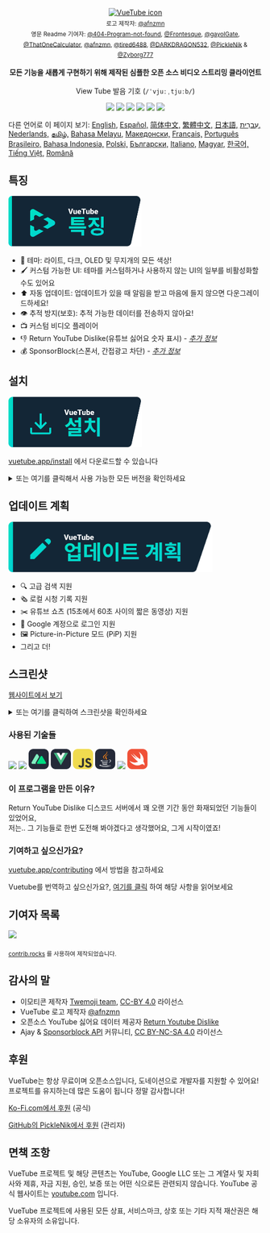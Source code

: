 <p align="center">
  <a href="https://vuetube.app/">
    <img src="https://cdn.discordapp.com/attachments/751596360108605500/980418672331988992/VueTube_Dark.svg" alt="VueTube icon" width="500"/>
  </a>
  </br>
  <sub>로고 제작자: <a href="https://github.com/afnzmn">@afnzmn</a></sub> </br>
  <sub>영문 Readme 기여자: <a href="https://github.com/404-Program-not-found">@404-Program-not-found</a>, <a href="https://github.com/Frontesque">@Frontesque</a>, <a href="https://github.com/gayolGate">@gayolGate</a>, <a href="https://github.com/ThatOneCalculator">@ThatOneCalculator</a>, <a href="https://github.com/afnzmn">@afnzmn</a>, <a href="https://github.com/tired6488">@tired6488</a>, <a href="https://github.com/DARKDRAGON532">@DARKDRAGON532</a>, <a href="https://github.com/PickleNik">@PickleNik</a> & <a href="https://github.com/Zyborg777">@Zyborg777</a></sub>
  </br>
  </br>
<strong>모든 기능을 새롭게 구현하기 위해 제작된 심플한 오픈 소스 비디오 스트리밍 클라이언트</strong>
</br>
</br>
View Tube 발음 기호 (<code>/ˈvjuːˌtjuːb/</code>)
</p>

<p align="center">
  <a href="https://github.com/VueTubeApp/VueTube/blob/main/LICENSE" alt="License"><img src="https://img.shields.io/github/license/VueTubeApp/VueTube"></img></a>
  <a href="https://github.com/VueTubeApp/VueTube/actions/workflows/ci.yml" alt="CI"><img src="https://github.com/VueTubeApp/VueTube/actions/workflows/ci.yml/badge.svg"></img></a>
  <a href="https://reddit.com/r/vuetube" alt="Reddit"><img src="https://img.shields.io/reddit/subreddit-subscribers/vuetube?label=r%2FVuetube&logo=reddit&logoColor=white"></img></a>
  <a href="https://t.me/VueTube" alt="Telegram"><img src="https://img.shields.io/endpoint?label=VueTube&url=https%3A%2F%2Ftelegram-badge-4mbpu8e0fit4.runkit.sh%2F%3Furl%3Dhttps%3A%2F%2Ft.me%2FVuetube"></img></a>
  <a href="https://discord.gg/7P8KJrdd5W" alt="Discord"><img src="https://img.shields.io/discord/946587366242533377?label=Discord&style=flat&logo=discord&logoColor=white"></img></a>
  <a href="https://twitter.com/VueTubeApp" alt="Twitter"><img src="https://img.shields.io/twitter/follow/VueTubeApp?label=Follow&style=flat&logo=twitter"></img></a>
</p>

다른 언어로 이 페이지 보기: [English,](/readme.md) [Español,](readme.es.md) [简体中文,](readme.zh-hans.md) [繁體中文,](readme.zh-hant.md) [日本語,](readme.ja.md) [עִברִית,](readme.he.md) [Nederlands,](readme.nl.md) [தமிழ்,](readme.ta.md) [Bahasa Melayu,](readme.ms.md) [Македонски,](readme.mk.md) [Français,](readme.fr.md) [Português Brasileiro,](readme.pt-br.md) [Bahasa Indonesia,](readme.id.md) [Polski,](readme.pl.md) [Български,](readme.bg.md) [Italiano,](readme.it.md) [Magyar,](readme.hu.md) [한국어,](readme.kr.md) [Tiếng Việt,](readme.vi.md) [Română](readme.ro.md)

## 특징

<img src="../resources/readme-kr/Features.kr.svg" alt="VueTube icon" height="100"/>

- 🎨 테마: 라이트, 다크, OLED 및 무지개의 모든 색상!
- 🖌️ 커스텀 가능한 UI: 테마를 커스텀하거나 사용하지 않는 UI의 일부를 비활성화할 수도 있어요
- ⬆️ 자동 업데이트: 업데이트가 있을 때 알림을 받고 마음에 들지 않으면 다운그레이드하세요!
- 👁️ 추적 방지(보호): 추적 가능한 데이터를 전송하지 않아요!
- 📺 커스텀 비디오 플레이어
- 👎 Return YouTube Dislike(유튜브 싫어요 숫자 표시) - [_추가 정보_](https://returnyoutubedislike.com)
- 💰 SponsorBlock(스폰서, 간접광고 차단) - [_추가 정보_](https://sponsor.ajay.app)

## 설치

<img src="../resources/readme-kr/Install.kr.svg" alt="VueTube icon" height="100"/>

[vuetube.app/install](https://www.vuetube.app/install) 에서 다운로드할 수 있습니다

<details>
  <summary>또는 여기를 클릭해서 사용 가능한 모든 버전을 확인하세요 </summary>
<br />

### 안드로이드

| <a href=https://nightly.link/VueTubeApp/VueTube/workflows/ci/main/android.zip><img id="im" width="200" src=../resources/getunstable.png></a> | <a href=https://github.com/VueTubeApp/VueTube/releases/download/0.3/VueTube-Canary-June-22-2022.apk><img id="im" width="200" src=../resources/getcanary.png></a> | <a href=https://vuetube.app/install><img id="im" width="200" src=../resources/getstable.png></a> |
| ------------------------------------------------------------------------------------------------------------------------------------------- | --------------------------------------------------------------------------------------------------------------------------------------------------------------- | ----------------------------------------------------------------------------------------------- |
| 상당히 불안정합니다, 하지만 더 많은 기능을 먼저 사용할 수 있습니다                                                                          | unstable(불안정) 버전보다 버그가 적습니다, 하지만 stable(안정) 버전보다 많은 기능을 사용할 수 있습니다                                                          | 아직 사용할 수 없습니다                                                                         |

### iOS

| <a href=https://nightly.link/VueTubeApp/VueTube/workflows/ci/main/iOS.zip><img id="im" width="200" src=../resources/getunstable.png></a> | <a href=https://cdn.discordapp.com/attachments/949908267855921163/972164558930198528/VueTube-Canary-May-6-2022.ipa><img id="im" width="200" src=../resources/getcanary.png></a> | <a href=https://vuetube.app/install><img id="im" width="200" src=../resources/getstable.png></a> |
| --------------------------------------------------------------------------------------------------------------------------------------- | ------------------------------------------------------------------------------------------------------------------------------------------------------------------------------ | ----------------------------------------------------------------------------------------------- |
| 상당히 불안정합니다, 하지만 더 많은 기능을 먼저 사용할 수 있습니다                                                                      | unstable(불안정) 버전보다 버그가 적습니다, 하지만 stable(안정) 버전보다 많은 기능을 사용할 수 있습니다                                                                         | 아직 사용할 수 없습니다                                                                         |

</details>

## 업데이트 계획

<img src="../resources/readme-kr/Plans.kr.svg" alt="VueTube icon" height="100"/>

- 🔍 고급 검색 지원
- 🗞️ 로컬 시청 기록 지원
- ✂️ 유튜브 쇼츠 (15초에서 60초 사이의 짧은 동영상) 지원
- 🧑 Google 계정으로 로그인 지원
- 🖼️ Picture-in-Picture 모드 (PiP) 지원
- 그리고 더!

## 스크린샷

[웹사이트에서 보기](https://www.vuetube.app/info/screenshots)

<details>
  <summary> 또는 여기를 클릭하여 스크린샷을 확인하세요 </summary>
<br />
  
<img src="https://vuetube.app/wtch.png" width="400">
<img src="https://vuetube.app/stng.png" width="400">
<img src="https://vuetube.app/srch.png" width="400">
     
</details>

### 사용된 기술들

<a href="https://capacitorjs.com/solution/vue"><img src="https://cdn.discordapp.com/attachments/953538236716814356/955694368742834176/Capacitator-Dark.svg" height=40/></a> <a href="https://vuetifyjs.com/"><img src="https://cdn.discordapp.com/attachments/810799100940255260/973719873467342908/Vuetify-Dark.svg" height=40/></a> <a href="https://nuxtjs.org/"><img src="https://github.com/tandpfun/skill-icons/raw/main/icons/NuxtJS-Dark.svg" height=40/></a> <a href="https://vuejs.org/"><img src="https://github.com/tandpfun/skill-icons/raw/main/icons/VueJS-Dark.svg" height=40/></a> <a href="https://javascript.com/"><img src="https://github.com/tandpfun/skill-icons/raw/main/icons/JavaScript.svg" height=40/></a> <a href="https://java.com/"><img src="https://github.com/tandpfun/skill-icons/raw/main/icons/Java-Dark.svg" height=40/></a> <a href="https://gradle.com/"><img src="https://cdn.discordapp.com/attachments/810799100940255260/955691550560636958/Gradle.svg" height=40/></a> <a href="https://developer.apple.com/swift/"><img src="https://github.com/tandpfun/skill-icons/raw/main/icons/Swift.svg" height=40/></a>

### 이 프로그램을 만든 이유?

Return YouTube Dislike 디스코드 서버에서 꽤 오랜 기간 동안 화재되었던 기능들이 있었어요,
</br>
저는.. 그 기능들로 한번 도전해 봐야겠다고 생각했어요, 그게 시작이였죠!

### 기여하고 싶으신가요?

[vuetube.app/contributing](https://www.vuetube.app/contributing) 에서 방법을 참고하세요

Vuetube를 번역하고 싶으신가요?, [여기를 클릭](/NUXT/plugins/languages) 하여 해당 사항을 읽어보세요

## 기여자 목록

<a href="https://github.com/VueTubeApp/VueTube/graphs/contributors">
  <img src="https://contrib.rocks/image?repo=VueTubeApp/VueTube" />
</a>

<sub>[contrib.rocks](https://contrib.rocks) 를 사용하여 제작되었습니다. </sub>

## 감사의 말

- 이모티콘 제작자 [Twemoji team](https://twemoji.twitter.com/), [CC-BY 4.0](https://creativecommons.org/licenses/by/4.0/) 라이선스
- VueTube 로고 제작자 [@afnzmn](https://github.com/afnzmn)
- 오픈소스 YouTube 싫어요 데이터 제공자 [Return Youtube Dislike](https://returnyoutubedislike.com)
- Ajay & [Sponsorblock API](https://sponsor.ajay.app) 커뮤니티, [CC BY-NC-SA 4.0](https://creativecommons.org/licenses/by-nc-sa/4.0/) 라이선스

## 후원

VueTube는 항상 무료이며 오픈소스입니다, 도네이션으로 개발자를 지원할 수 있어요!
</br>
프로젝트를 유지하는데 많은 도움이 됩니다 정말 감사합니다!

[Ko-Fi.com에서 후원](https://ko-fi.com/vuetube) (공식)

[GitHub의 PickleNik에서 후원](https://github.com/sponsors/PickleNik) (관리자)

## 면책 조항

VueTube 프로젝트 및 해당 콘텐츠는 YouTube, Google LLC 또는 그 계열사 및 자회사와 제휴, 자금 지원, 승인, 보증 또는 어떤 식으로든 관련되지 않습니다. YouTube 공식 웹사이트는 [youtube.com](https://www.youtube.com) 입니다.

VueTube 프로젝트에 사용된 모든 상표, 서비스마크, 상호 또는 기타 지적 재산권은 해당 소유자의 소유입니다.
